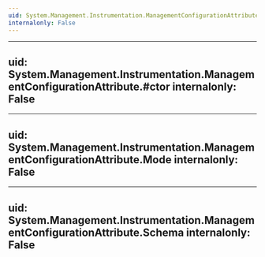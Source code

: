 ```yaml
---
uid: System.Management.Instrumentation.ManagementConfigurationAttribute
internalonly: False
---
```


---
uid: System.Management.Instrumentation.ManagementConfigurationAttribute.#ctor
internalonly: False
---

---
uid: System.Management.Instrumentation.ManagementConfigurationAttribute.Mode
internalonly: False
---

---
uid: System.Management.Instrumentation.ManagementConfigurationAttribute.Schema
internalonly: False
---
